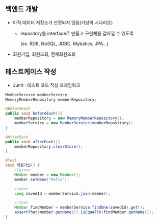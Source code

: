 ## 백엔드 개발

- 아직 데이터 저장소가 선정되지 않음(가상의 시나리오)
    - repository를 interface로 만들고 구현체를 갈아낄 수 있도록

      (ex. RDB, NoSQL, JDBC, Mybatics, JPA...)

- 회원가입, 회원조회, 전체회원조회

## 테스트케이스 작성

- Junit : 테스트 코드 작성 프레임워크

```java
MemberService memberService;
MemoryMemberRepository memberRepository;

@BeforeEach
public void beforeEach(){
    memberRepository = new MemoryMemberRepository();
    memberService = new MemberService(memberRepository);
}

@AfterEach
public void afterEach(){
    memberRepository.clearStore();
}
```

```java
@Test
void 회원가입() {
    //given
    Member member = new Member();
    member.setName("hello");

    //when
    Long savedId = memberService.join(member);

    //then
    Member findMember = memberService.findOne(savedId).get();
    assertThat(member.getName()).isEqualTo(findMember.getName());
}
```